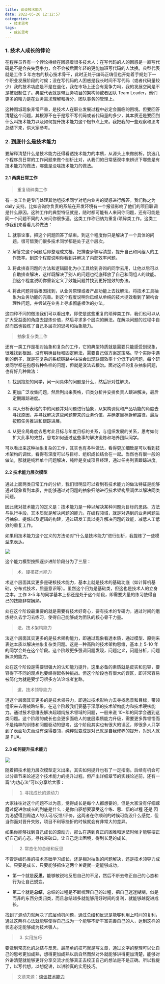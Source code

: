```yaml
---
title: 谈谈技术能力
date: 2022-05-26 12:12:57
categories:
  - 技术思考
tags:
  - 成长思考
---
```


### 1. 技术人成长的悖论

在程序员界有一个悖论持续在困惑着很多技术人：在写代码的人的困惑是一直写代码是不是会丧失竞争力，会不会被后面年轻的更能加班写代码的人汰换。典型代表就是工作 5 年左右的核心技术骨干，此时正处于编码正嗨但也开始着手规划下一个职业发展阶段的时候；没在写代码的人困惑是我长时间不写代码（或者代码量较少）我的技术功底是不是在退化，我在市场上还会有竞争力吗，我的发展空间是不是被限制住了。典型代表就是带业务项目的架构师或者团队 Team Leader，他们更多的精力是在业务需求理解和拆分，团队事务的管理上。

这种围城现象非常严重，是技术人在职业发展过程中必定会面临的困境。但要回答清楚这个问题，其根源不在于是写不写代码或者代码量的多少，其本质还是要回到什么叫技术能力以及如何提升技术能力这个根节点上来。我把我的一些观察和思考总结下来，供大家参考。

### 2. 到底什么是技术能力

要解释清楚什么是技术能力还得看透技术能力的本质，从源头上来做剖析。挑选几个程序员日常的工作问题来做个剖析比对，从我们的日常感观中来辨识下哪些是有技术能力的做法，哪些是没啥技术能力的做法。

#### 2.1 两类日常工作

> 重复琐碎类工作

有一类工作是专门处理其他组技术同学对组内业务的疑惑进行解答，我们称之为 daily 支持。比如咨询你负责的系统在开发环境有一个报错影响了他们的项目联调是什么原因。这种工作的典型特征就是，随时都可能有人来问你问题，还有可能是同一个问题不同的人来问你很多遍。这类工作称归纳为重复/琐碎类工作。这类工作我们来看看几种做法：

1. 就事论事，把这个问题回答了结束。到这个程度你只是解决了一个具体的问题。很可惜我们很多技术同学都是处于这个层次。

2. 解答完这个问题后即整理成文档，把排查步骤写清楚，提升自己和同组人的工作效率。到这个程度说明你看到并解决了内部效率问题。

3. 将此排查问题的方法和逻辑固化为小工具给到咨询的同学去用，让他以后可以自助排查解决，这样既解决了别人的问题也彻底释放了自己和同组人的效能。到这个程度说明你重新定义了效能问题并找到更好提效的办法。

4. 将此问题背后根因找到，从业务原理或者产品功能上去找解法。将技术工具抽象为业务功能的完善。到这个程度说明你已经从单纯的技术提效看到了架构合理性问题，并尝试在业务上寻求彻底根治的办法。

这四种不同的做法我们可以看出来，即使是这些重复的琐碎类工作，我们也可以从扩大受益面的角度去提炼价值，然后寻求多个层次的解法。在解决问题的过程中自然而然也锻炼了自己多层次的思考和抽象能力。

> 抽象复杂类工作

还有一类工作是相对抽象和复杂的工作，它的典型特质就是需要只能感受到现象，很难找到根因，没有明确目标和固定解法，需要自己做方案定策略。举个实际中遇到的例子，就是在复杂的系统链路中往往会出现联调效率十分低下的问题，每个研发同学都在抱怨各种各样的问题，但就是没法去根治。面对这样的复杂抽象问题，也有好几种做法：

1. 找到抱怨的同学，问一问具体的问题是什么，然后针对性解决。

2. 更加广泛收集问题，然后列出来表格，归类分析并安排负责人跟进解决，最后定期跟踪进度。

3. 深入分析表格的中的问题并对问题进行抽象，从架构调优和产品功能的角度去寻找原因，并寻找解决这些问题带来的业务价值，并确定目标拆解路径，最后按照任务推进和跟踪进展。

4. 从更全局角度去思考此目标与年度目标的关系，与组织发展的关系，思考如何扩大此事的效益，思考如何通过这些事的解决锻炼和培养团队同学。

可以看出来这种抽象复杂的工作，其实也有多种做法，看得更加细致是可以看到技术架构的调优，看得有深度可以与目标、组织成长结合在一起。当然也有很一般的做法，那就是纯粹单个问题解决，纯粹是变成项目经理，通过任务列表跟踪进度。

#### 2.2 技术能力层次模型

通过上面两类日常工作的分析，我们很明显可以看到有技术能力的做法特征是能够通过现象看到本质，并能够通过对问题的抽象归纳进行技术架构层调优以解决同类问题。

因此我对技术能力的定义是：技术能力是一种以解决某种问题为目标的思路、方法与执行手段，其本质就是解决问题的能力。在编程领域，就是对遇到的业务问题进行抽象、提炼以及逻辑的构建，通过研发工具以提升解决问题的效能，减低人工低效的重复工作。

如果用技术能力这个定义的方法论对“什么是技术能力”进行剖析，我提炼了一些模型来表达。

![](https://mmbiz.qpic.cn/sz_mmbiz_png/qdzZBE73hWs63miaojnb9YBmONt8s0RfvZ5QxK0ULQIR28zXlOfdwc9H9oyL9mZ1dthz0fMiaxwTlWMicanNxgCdg/640?wx_fmt=png&wxfrom=5&wx_lazy=1&wx_co=1)

这个能力模型按照逐步进阶阶段分为了三层：

> 术，硬核技术能力

术这个层面其实更多是硬核技术能力，基本上就是技术的基础功底（如计算机基础，分布式技术，质量意识等）。虽然这个归为是基础类，但这也是技术人的立身之本。工作 3-5 年的同学基本上都还是处于这个阶段，即需要大量的练习使得自己的技能非常娴熟。

处在这个阶段最重要的就是需要有技术好奇心，要有技术的专研力，通过时间的磨炼持久去学习去练习，使得自己能够成为团队的核心骨干力量。

> 法，技术架构能力

法这个层面其实更多的是技术架构能力，即通过现象看透本质，通过模型、原则来表达本质以解决抽象复杂类问题。这是一种高阶的技术架构思维，基本上 5-10 年的同学会处在这个阶段。这个阶段更多强调问题发现，问题定义，问题分析，问题解决的能力。

处在这个阶段是需要很强大的认知能力提升，这里必备的素质就是皮实和包容，要容得下不同的观点也要经得起各种挑战。但这个阶段也有很大的误区，即非常容易被简化为就是要学习很多方法论或者套路。

> 道，技术领导能力

道这个层面其实更多的是技术领导力，即通过技术影响力去寻找愿景和目标，带领组织来去得战略结果。在这个阶段我们要基于深厚的技术架构能力和技术硬核能力。通过技术思维去解决超越纯技术领域的问题，一般来说 10+年的同学会遇到这类问题。这个阶段的成长也会更多面临人的底层素质能力升级，需要更多靠领悟而不是纯粹的训练和问题驱动的思考。这个阶段其实也有很大的误区，即很多人只学到了表面功夫而没有深得要领，纯粹就变成是对己就是自我修养的提升，对别人就是 PUA。

#### 2.3 如何提升技术能力

![](https://mmbiz.qpic.cn/sz_mmbiz_png/qdzZBE73hWs63miaojnb9YBmONt8s0RfvQ1X1QwibkOAcPx7sTYdRZfP9ys8cvzHicLvL9Iy4VFjmlRiaicJBic8fvrA/640?wx_fmt=png&wxfrom=5&wx_lazy=1&wx_co=1)

随着把技术能力层次模型定义出来，其实如何提升也有了一定指南。后续有机会可以分章节来论述这个技术能力的提升过程。但产出详细章节的实践论述前，还有一篇“内功心法”可以分享给大家：

> 1. 寻找成长的源动力

大家往往对这个问题不以为意，觉得成长是每个人都想要的，但是大家没有仔细琢磨过促进你成长的到底是什么：是你自驱想要享受这个练、思、悟的过程 还是 因为渴望得到周边人的认可/反馈/评价。这两者在你顺利的时候可能没什么感觉，但当你面对晋升失败，项目不利等挫折的时候就会有非常大的差异。

如果你能够找到自己成长的源动力，那么在遇到真正的困难和迷茫时候才能够摆正好自己的心态，寻找突破口，让自己走出困境，得到长足的成长。

> 2. 常态化的总结和反思

不管是编码类的技术基础学习成长，还是相对抽象的问题解决，还是技术领导力成长。只要是成长，只要能够抓住这两个关键就一定能够成功。

- 第一个就是**反思**，能够敏锐地反思自己的不足，然后不断去修正自己的心态和行为让自己蜕变。

- 第二个就是**总结**，总结的过程是不断梳理自己的过程，把自己迷迷糊糊，似是而非的东西分类归类，而且总结越多就能够用好时间的复利，就能够越促进成长。

找到了源动力就解决了底层动机问题，通过总结和反思是能够利用上时间的复利，通过这两样心法就能够使得自己成为一个能够不断丰富完善自己的人，达到这样的状态必定能够成为技术强人。

> 3. 实用技巧

要做到常态化的总结与反思，最简单的技巧就是写文章，通过文字的整理可以让自己的思考更加成熟，想得更加成熟以后自然而然对外就能够讲得更加清楚，能够对外讲清楚就能够更好分享交流才能够真正去校正自己的想法是不是正确。所以我提了，以写代想，以想促讲，以讲验真的实用技巧。

> 文章来源：[谈谈技术能力](https://mp.weixin.qq.com/s?__biz=MzU4NzU0MDIzOQ==&mid=2247510077&idx=1&sn=c8093891ea8bc0871c680c27a71ab8b8&chksm=fde89a5dca9f134b299da1d81abf4721cd3bf3b76edfebd5157093427712ee190e8588188f76&scene=178&cur_album_id=2404804648852488192#rd)
